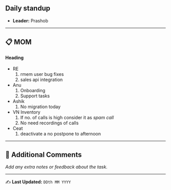 ## Daily standup
- **Leader:**  Prashob

---

## 📋 MOM
#### Heading
- RE
    1. rmem user bug fixes
    2. sales api integration
- Anu
    1. Onboarding
    2. Support tasks
- Ashik
    1. No migration today
- VN Inventory
    1. If no. of calls is high consider it as _spam call_
    2. No need recordings of calls
- Ceat
    1. deactivate a no postpone to afternoon

---

## 📢 Additional Comments
_Add any extra notes or feedback about the task._

---

✍️ **Last Updated:** `DDth MM YYYY`

